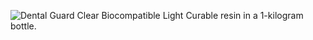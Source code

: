 ﻿![Dental Guard Clear Biocompatible Light Curable resin in a 1-kilogram bottle.](https://www.machines-3d.com/images/Image/Image/02_Fiches_articles/RESINES/SHINING%203D/Bio-Clear-Resin-SG01.png?1659014947522)
